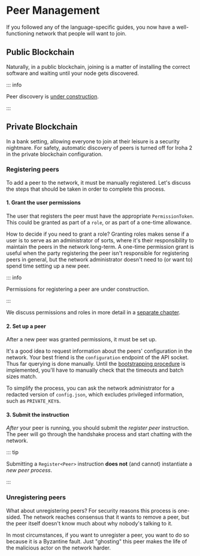 # Peer Management

If you followed any of the language-specific guides, you now have a
well-functioning network that people will want to join.

## Public Blockchain

Naturally, in a public blockchain, joining is a matter of installing the
correct software and waiting until your node gets discovered.

::: info

Peer discovery is
[under construction](https://github.com/hyperledger/iroha/issues/1375 '#1375').

<!-- Check: a reference about future releases or work in progress -->

:::

## Private Blockchain

In a bank setting, allowing everyone to join at their leisure is a security
nightmare. For safety, automatic discovery of peers is turned off for Iroha
2 in the private blockchain configuration.

### Registering peers

To add a peer to the network, it must be manually registered. Let's discuss
the steps that should be taken in order to complete this process.

#### 1. Grant the user permissions

The user that registers the peer must have the appropriate
`PermissionToken`. This could be granted as part of a `role`, or as part of
a one-time allowance.

How to decide if you need to grant a role? Granting roles makes sense if a
user is to serve as an administrator of sorts, where it's their
responsibility to maintain the peers in the network long-term. A one-time
permission grant is useful when the party registering the peer isn't
responsible for registering peers in general, but the network administrator
doesn't need to (or want to) spend time setting up a new peer.

::: info

Permissions for registering a peer are under construction.

<!-- Check: a reference about future releases or work in progress -->

:::

We discuss permissions and roles in more detail in a
[separate chapter](../blockchain/permissions.md).

#### 2. Set up a peer

After a new peer was granted permissions, it must be set up.

It's a good idea to request information about the peers' configuration in
the network. Your best friend is the `configuration` endpoint of the API
socket. Thus far querying is done manually. Until the
[bootstrapping procedure](https://github.com/hyperledger/iroha/issues/1184 '#1184')
is implemented, you'll have to manually check that the timeouts and batch
sizes match.

To simplify the process, you can ask the network administrator for a
redacted version of `config.json`, which excludes privileged information,
such as `PRIVATE_KEY`s.

#### 3. Submit the instruction

_After_ your peer is running, you should submit the _register peer_
instruction. The peer will go through the handshake process and start
chatting with the network.

::: tip

Submitting a `Register<Peer>` instruction **does not** (and cannot)
instantiate a _new peer process_.

:::

### Unregistering peers

What about unregistering peers? For security reasons this process is
one-sided. The network reaches consensus that it wants to remove a peer,
but the peer itself doesn't know much about why nobody's talking to it.

In most circumstances, if you want to unregister a peer, you want to do so
because it is a Byzantine fault. Just "ghosting" this peer makes the life
of the malicious actor on the network harder.
